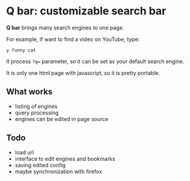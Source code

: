 # Q bar: customizable search bar

**Q bar** brings many search engines to one page.

For example, if want to find a video on YouTube, type:

    y funny cat

It process `?q=` parameter, so it can be set as your default search engine.

It is only one html page with javascript, so it is pretty portable.

## What works

- listing of engines
- query processing
- engines can be edited in page source

## Todo

- load url
- interface to edit engines and bookmarks
- saving edited config
- maybe synchronization with firefox

